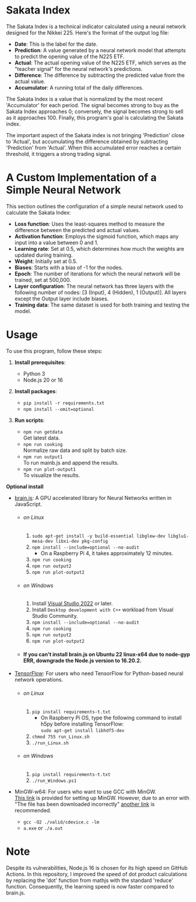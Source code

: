 # Sakata Index

The Sakata Index is a technical indicator calculated using a neural network designed for the Nikkei 225. Here's the format of the output log file:

- **Date**: This is the label for the date.
- **Prediction**: A value generated by a neural network model that attempts to predict the opening value of the N225 ETF.
- **Actual**: The actual opening value of the N225 ETF, which serves as the "teacher signal" for the neural network's predictions.
- **Difference**: The difference by subtracting the predicted value from the actual value.
- **Accumulator**: A running total of the daily differences.

The Sakata Index is a value that is normalized by the most recent 'Accumulator' for each period. The signal becomes strong to buy as the Sakata Index approaches 0; conversely, the signal becomes strong to sell as it approaches 100. Finally, this program's goal is calculating the Sakata index.  

The important aspect of the Sakata index is not bringing 'Prediction' close to 'Actual', but accumulating the difference obtained by subtracting 'Prediction' from 'Actual'. When this accumulated error reaches a certain threshold, it triggers a strong trading signal.  

# A Custom Implementation of a Simple Neural Network

This section outlines the configuration of a simple neural network used to calculate the Sakata Index:

- **Loss function**: Uses the least-squares method to measure the difference between the predicted and actual values.
- **Activation function**: Employs the sigmoid function, which maps any input into a value between 0 and 1.
- **Learning rate**: Set at 0.5, which determines how much the weights are updated during training.
- **Weight**: Initially set at 0.5.
- **Biases**: Starts with a bias of -1 for the nodes.
- **Epoch**: The number of iterations for which the neural network will be trained, set at 500,000.
- **Layer configuration**: The neural network has three layers with the following number of nodes: [3 (Input), 4 (Hidden), 1 (Output)]. All layers except the Output layer include biases.
- **Training data**: The same dataset is used for both training and testing the model.

# Usage

To use this program, follow these steps:

1. **Install prerequisites**:
   - Python 3
   - Node.js 20 or 16

2. **Install packages**:
   - `pip install -r requirements.txt`
   - `npm install --omit=optional`

3. **Run scripts**:
   - `npm run getdata`  
   Get latest data.
   - `npm run cooking`  
   Normalize raw data and split by batch size.
   - `npm run output1`  
   To run mainb.js and append the results.
   - `npm run plot-output1`  
   To visualize the results.

**Optional install**
   - [brain.js](https://github.com/BrainJS/brain.js): A GPU accelerated library for Neural Networks written in JavaScript.
      - ###### on Linux
         1. `sudo apt-get install -y build-essential libglew-dev libglu1-mesa-dev libxi-dev pkg-config` 
         2. `npm install --include=optional --no-audit`
            - On a Raspberry Pi 4, it takes approximately 12 minutes.
         3. `npm run cooking`
         4. `npm run output2`
         5. `npm run plot-output2`
      - ###### on Windows
         1. Install [Visual Studio 2022](https://visualstudio.microsoft.com/downloads) or later.
         2. Install `Desktop development with C++` workload from Visual Studio Community.
         3. `npm install --include=optional --no-audit`
         4. `npm run cooking`
         5. `npm run output2`
         6. `npm run plot-output2`
      - #### If you can't install brain.js on Ubuntu 22 linux-x64 due to node-gyp ERR, downgrade the Node.js version to 16.20.2.

   - [TensorFlow](https://www.tensorflow.org): For users who need TensorFlow for Python-based neural network operations.
      - ###### on Linux
         1. `pip install requirements-t.txt`
            - On Raspberry Pi OS, type the following command to install h5py before installing TensorFlow:  
            `sudo apt-get install libhdf5-dev`
         2. `chmod 755 run_Linux.sh`
         3. `./run_Linux.sh`
      - ###### on Windows
         1. `pip install requirements-t.txt`
         2. `./run_Windows.ps1`

   - MinGW-w64: For users who want to use GCC with MinGW.  
      [This link](https://code.visualstudio.com/docs/cpp/config-mingw) is provided for setting up MinGW. However, due to an error with "The file has been downloaded incorrectly" [another link](https://winlibs.com/) is recommended.  
      - `gcc -O2 ./valid/cdevice.c -lm`  
      - `a.exe` or `./a.out`  

# Note

Despite its vulnerabilities, Node.js 16 is chosen for its high speed on GitHub Actions. In this repository, I improved the speed of dot product calculations by replacing the 'dot' function from mathjs with the standard 'reduce' function. Consequently, the learning speed is now faster compared to brain.js.
